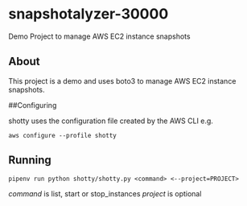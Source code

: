 # snapshotalyzer-30000
Demo Project to manage AWS EC2 instance snapshots


## About

This project is a demo and uses boto3 to manage AWS EC2 instance snapshots.

##Configuring

shotty uses the configuration file created by the AWS CLI e.g.

`aws configure --profile shotty`

## Running

`pipenv run python shotty/shotty.py <command> <--project=PROJECT>`

*command* is list, start or stop_instances
*project* is optional
